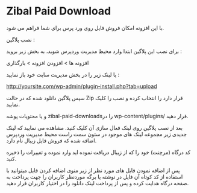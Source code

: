 # Zibal Paid Download

با این افزونه امکان فروش فایل روی ورد پرس برای شما فراهم می شود.

نصب پلاگین :

برای نصب این پلاگین ابتدا وارد محیط مدیریت وردپرس شوید، به بخش زیر بروید :

افزونه ها > افزودن افزونه > بارگذاری

یا لینک زیر را در بخش مدیریت سایت خود باز نمایید :

http://yoursite.com/wp-admin/plugin-install.php?tab=upload

سپس پلاگین دانلود شده که در حالت Zip قرار دارد را انتخاب کرده و نصب را کلیک نمایید.

و یا محتویات پوشه zibal-paid-downloadsرا در wp-content/plugins/ قرار دهید.

بعد از نصب پلاگین روی لینک فعال سازی آن کلیک کنید. مشاهده می نمایید که لینک جدیدی زیر مجموعه لینک های موجود در ستون سمت راست محیط مدیریت وردپرس اضافه شده که فروش فایل زیبال نام دارد.

کد درگاه (مرچنت) خود را که از  زیبال دریافت نموده اید وارد نموده و تغییرات را ذخیره کنید.

پس از اضافه نمودن فایل های مورد نظر از زیر منوی اضافه کردن فایل میتوانید با استفاده از کد کوتاه آن فایل در نوشته یا برگه موردنظر کاربران را جهت پرداخت به صفحه درگاه هدایت کرده و پس از پرداخت لینک دانلود را در اختیار کاربران قرار دهید.